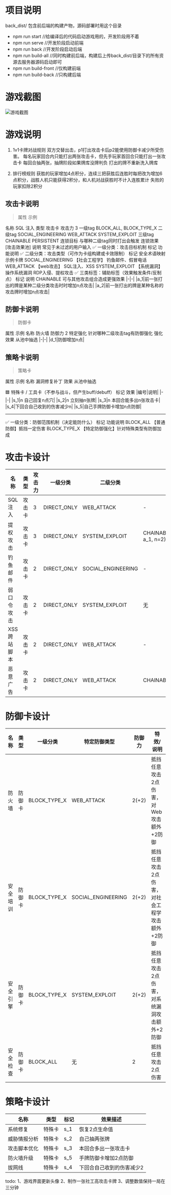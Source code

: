 # 项目说明

back_dist/ 包含前后端的构建产物，源码部署时用这个目录

* npm run start              //给编译后的代码启动游戏用的，开发阶段用不着
* npm run serve              //开发阶段启动前端
* npm run back               //开发阶段启动后端
* npm run build-all          //同时构建前后端，构建后上传back_dist/目录下的所有资源去服务器源码启动即可
* npm run build-front        //仅构建前端
* npm run build-back         //只构建后端
 

# 游戏截图

![游戏截图](docs/game.gif)

# 游戏说明
1. 1v1卡牌对战规则
双方交替出击，p1打出攻击卡后p2能使用防御卡减少所受伤害。
每名玩家回合内只能打出两张攻击卡，但先手玩家首回合只能打出一张攻击卡
每回合抽两张，抽牌阶段如果牌库没牌判负
打出的牌不重新洗入牌库

2. 排行榜规则
获胜的玩家增加4点积分，连续三把获胜后连胜时每把改为增加6点积分，战胜人机只能获得2积分，和人机对战获胜时不计入连胜累计
失败的玩家扣除2积分

## 攻击卡说明

> 属性	示例

名称	SQL 注入
类型	攻击卡
攻击力 3
一级tag BLOCK_ALL, BLOCK_TYPE_X
二级tag SOCIAL_ENGINEERING WEB_ATTACK SYSTEM_EXPLOIT
三级tag CHAINABLE PERSISTENT
连锁目标  与哪种二级tag同时打出会触发
连锁效果  [攻击效果池]
说明	常见于未过滤的用户输入
✅ 一级分类：攻击目标机制
标记	功能说明
✅ 二级分类：攻击类型（可作为卡组构建或卡效限制）
标记	安全术语映射	示例卡牌
SOCIAL_ENGINEERING	【社会工程学】	钓鱼邮件、假冒电话
WEB_ATTACK	【web攻击】	SQL注入、XSS
SYSTEM_EXPLOIT	【系统漏洞】操作系统漏洞	RDP入侵、提权攻击
✅ 三类标签：辅助标签（效果触发条件/反制点）
标记	说明
CHAINABLE	可与其他攻击组合造成更强效果 
|-|-|
|a_1|前一张打出的牌是某种二级分类攻击时时增加n点攻击|
|a_2|前一张打出的牌是某种名称的攻击牌时增加n点攻击|

## 防御卡说明

> 防御卡

属性 示例
名称 防火墙
防御力 2
特定强化 针对哪种二级攻击tag有防御强化
强化效果 从池中抽选
|-|-|
|d_1|防御增加n点|

## 策略卡说明

> 策略卡

属性 示例
名称 漏洞修复补丁
效果 从池中抽选

🟦 特殊卡 / 工具卡（不参与战斗，但产生buff/debuff）
标记 效果
|编号|说明|
|-|-|
|s_1|n 自己回复n点穴|
|s_2|n 立刻抽n张牌|
|s_3|n 本回合能多出n张攻击卡|
|s_4|下回合自己收到的伤害减少n|
|s_5|自己手牌防御卡增加n点防御|

------------------------

✅ 一级分类：防御范围机制（决定能防什么）
标记	功能说明
BLOCK_ALL	【普通防御】抵挡一定伤害
BLOCK_TYPE_X	【特定防御强化】针对特殊类型有防御加成

# 攻击卡设计

| 名称 | 类型 | 攻击力 | 一级分类 | 二级分类 | 辅助标签 | 特效/说明 |
|--------------|--------|--------|--------------|--------------------|-------------|------------------------------------------------|
| SQL注入 | 攻击卡 | 3 | DIRECT_ONLY | WEB_ATTACK | - | 利用未过滤输入攻击数据库 |
| 提权攻击 | 攻击卡 | 3 | DIRECT_ONLY | SYSTEM_EXPLOIT | CHAINABLE(WEB_ATTACK, a_1, n=2) |非法提升权限操作机器|
| 钓鱼邮件 | 攻击卡 | 2 | DIRECT_ONLY | SOCIAL_ENGINEERING | - | 诱导泄露信息 |
| 弱口令攻击 | 攻击卡 | 2 | DIRECT_ONLY | SYSTEM_EXPLOIT | 无 | 暴力破解弱密码账户 |
| XSS跨站脚本 | 攻击卡 | 2 | DIRECT_ONLY | WEB_ATTACK | - |注入恶意脚本 |
| 恶意广告 | 攻击卡 | 2 | DIRECT_ONLY | WEB_ATTACK | CHAINABLE | 与SOCIAL_ENGINEERING组合时+3伤害，诱导点击下载木马 |

# 防御卡设计

| 名称 | 类型 | 一级分类 | 特定防御类型 | 防御力 | 特效/说明 |
|--------------|--------|--------------|----------------------|--------|---------------------------------------------------|
| 防火墙 | 防御卡 | BLOCK_TYPE_X | WEB_ATTACK | 2(+2) | 抵挡任意攻击2点伤害，对Web攻击额外+2防御 |
| 安全培训 | 防御卡 | BLOCK_TYPE_X | SOCIAL_ENGINEERING | 2(+2) | 抵挡任意攻击2点伤害，对社会工程学攻击额外+2防御 |
| 安全引擎 | 防御卡 | BLOCK_TYPE_X | SYSTEM_EXPLOIT | 2(+2) | 抵挡任意攻击2点伤害，对系统漏洞攻击额外+2防御 |
| 安全检查 | 防御卡 | BLOCK_ALL | 无 | 2 | 抵挡任意攻击2点伤害 | 

# 策略卡设计

| 名称 | 类型 | 标记 | 效果描述 |
|--------------|----------|--------------|--------------------------------------------------|
| 系统修复 | 特殊卡 | s_1 | 恢复2点生命值 |
| 威胁情报分析 | 特殊卡 | s_2 | 自己抽两张牌 |
| 攻击脚本优化 | 特殊卡 | s_3 | 本回合多出一张攻击卡 |
| 防火墙升级 | 特殊卡 | s_5 | 手牌防御卡增加2点防御 |
| 拔网线 | 特殊卡 | s_4 | 下回合自己收到的伤害减少2|

todo:
1、游戏界面更新头像
2、制作一张社工高攻击卡牌
3、调整数值保持一局在三分钟
